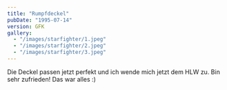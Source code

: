 ```yaml
---
title: "Rumpfdeckel"
pubDate: "1995-07-14"
version: GFK
gallery:
  - "/images/starfighter/1.jpeg"
  - "/images/starfighter/2.jpeg"
  - "/images/starfighter/3.jpeg"
---
```


Die Deckel passen jetzt perfekt und ich wende mich jetzt dem HLW zu.
Bin sehr zufrieden! Das war alles :)
